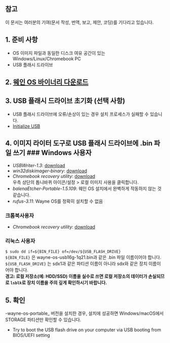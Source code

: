 ## 참고
이 문서는 여러분의 기여(문서 작성, 번역, 보고, 제안, 코딩)를 기다리고 있습니다.

## 1. 준비 사항
- OS 이미지 파일과 동일한 디스크 여유 공간이 있는 Windows/Linux/Chromebook PC
- USB 플래시 드라이브

## 2. [웨인 OS 바이너리 다운로드](https://wayne-os.com/download-wayne-os-binary/)

## 3. USB 플래시 드라이브 초기화 (선택 사항)
- USB 플래시 드라이브에 오류/손상이 있는 경우 설치 프로세스가 실패할 수 있습니다.
- [Initialize USB](https://github.com/wayne-incorporated/wayne-os/blob/main/docs/en/how-to/initializing_usb_flash_drive.md)

## 4. 이미지 라이터 도구로 USB 플래시 드라이브에 .bin 파일 쓰기 ### Windows 사용자
- _USBWriter-1.3_: [download](https://sourceforge.net/projects/usbwriter/)
- _win32diskimager-binary_: [download](https://win32diskimager.download/)
- _Chromebook recovery utility_: [download](https://chrome.google.com/webstore/detail/chromebook-recovery-utili/jndclpdbaamdhonoechobihbbiimdgai/RK%3D2/RS%3DUI2uA8SxDAwF_T9oPb4YviZFT3Y-)
<br>우측 상단의 톱니바퀴 아이콘/설정 > 로컬 이미지 사용을 클릭합니다.
- _balenaEtcher-Portable-1.5.109_: 웨인 OS 설치에서 완벽하게 작동하지 않는 것 같습니다.
- _rufus-3.11_: Wayne OS를 정확히 설치할 수 없음

### 크롬북사용자
- _Chromebook recovery utility_: [download](https://chrome.google.com/webstore/detail/chromebook-recovery-utili/jndclpdbaamdhonoechobihbbiimdgai/RK%3D2/RS%3DUI2uA8SxDAwF_T9oPb4YviZFT3Y-)

### 리눅스 사용자
`$ sudo dd if=${BIN_FILE} of=/dev/${USB_FLASH_DRIVE}`
<br>
`${BIN_FILE}` 은 wayne-os-usb16g-1q21.bin과 같은 .bin 파일 이름이어야 합니다.
<br>
`${USB_FLASH_DRIVE}` 는 sdx1과 같은 파티션 이름이 아니라 sdx와 같은 장치 이름이어야 합니다.
<br>
**경고: 로컬 저장소(예: HDD/SSD) 이름을 실수로 쓰면 로컬 저장소의 데이터가 손실되므로 `lsblk`로 장치 이름을 주의 깊게 확인하시기 바랍니다.**
<br>

## 5. 확인
-wayne-os-portable_ 버전을 설치한 경우, 설치에 성공하면 Windows/macOS에서 STORAGE 파티션만 확인할 수 있습니다.
- Try to boot the USB flash drive on your computer via USB booting from BIOS/UEFI setting
